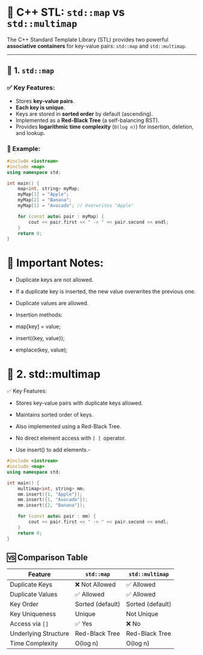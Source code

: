 # 🌳 C++ STL: `std::map` vs `std::multimap`

The C++ Standard Template Library (STL) provides two powerful **associative containers** for key-value pairs: `std::map` and `std::multimap`.

---

## 📘 1. `std::map`

### ✅ Key Features:
- Stores **key-value pairs**.
- **Each key is unique**.
- Keys are stored in **sorted order** by default (ascending).
- Implemented as a **Red-Black Tree** (a self-balancing BST).
- Provides **logarithmic time complexity** (`O(log n)`) for insertion, deletion, and lookup.

### 🧪 Example:
```cpp
#include <iostream>
#include <map>
using namespace std;

int main() {
    map<int, string> myMap;
    myMap[1] = "Apple";
    myMap[2] = "Banana";
    myMap[1] = "Avocado"; // Overwrites "Apple"

    for (const auto& pair : myMap) {
        cout << pair.first << " -> " << pair.second << endl;
    }
    return 0;
}
 ```

# 🧠 Important Notes:
- Duplicate keys are not allowed.

- If a duplicate key is inserted, the new value overwrites the previous one.

- Duplicate values are allowed.

- Insertion methods:

- map[key] = value;

- insert({key, value});

- emplace(key, value);

 # 📘 2. std::multimap
✅ Key Features:
- Stores key-value pairs with duplicate keys allowed.

-  Maintains sorted order of keys.

- Also implemented using a Red-Black Tree.

- No direct element access with `[ ] `operator.
- Use insert() to add elements.- 

```cpp
#include <iostream>
#include <map>
using namespace std;

int main() {
    multimap<int, string> mm;
    mm.insert({1, "Apple"});
    mm.insert({1, "Avocado"});
    mm.insert({2, "Banana"});

    for (const auto& pair : mm) {
        cout << pair.first << " -> " << pair.second << endl;
    }
    return 0;
}


```

## 🆚 Comparison Table

| Feature               | `std::map`         | `std::multimap`     |
|------------------------|--------------------|----------------------|
| Duplicate Keys         | ❌ Not Allowed      | ✅ Allowed            |
| Duplicate Values       | ✅ Allowed          | ✅ Allowed            |
| Key Order              | Sorted (default)   | Sorted (default)     |
| Key Uniqueness         | Unique             | Not Unique           |
| Access via `[]`        | ✅ Yes              | ❌ No                 |
| Underlying Structure   | Red-Black Tree     | Red-Black Tree       |
| Time Complexity        | O(log n)           | O(log n)             |

